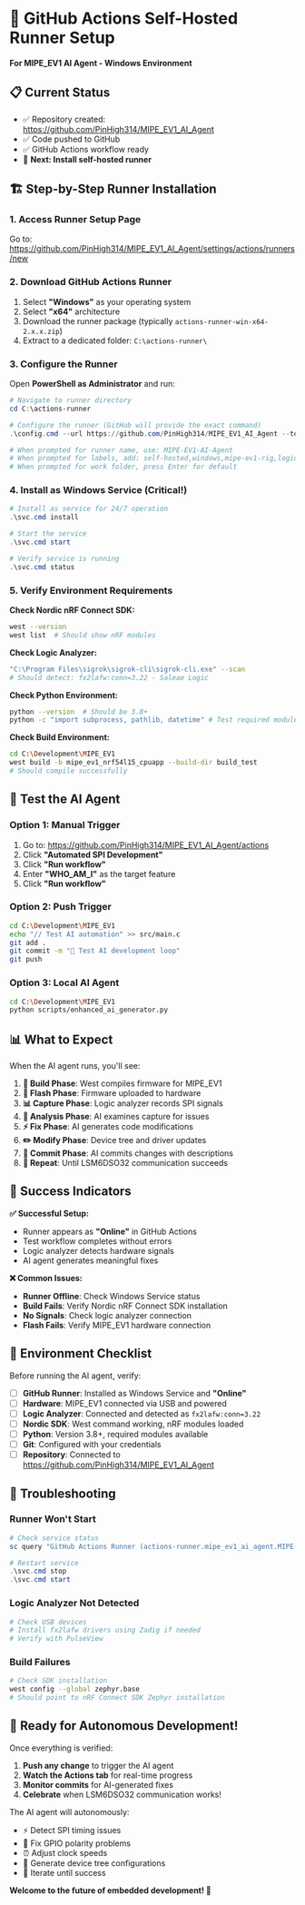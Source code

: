 # 🚀 GitHub Actions Self-Hosted Runner Setup
**For MIPE_EV1 AI Agent - Windows Environment**

## 📋 **Current Status**
- ✅ Repository created: https://github.com/PinHigh314/MIPE_EV1_AI_Agent
- ✅ Code pushed to GitHub
- ✅ GitHub Actions workflow ready
- 🔄 **Next: Install self-hosted runner**

## 🏗️ **Step-by-Step Runner Installation**

### **1. Access Runner Setup Page**
Go to: https://github.com/PinHigh314/MIPE_EV1_AI_Agent/settings/actions/runners/new

### **2. Download GitHub Actions Runner**
1. Select **"Windows"** as your operating system
2. Select **"x64"** architecture
3. Download the runner package (typically `actions-runner-win-x64-2.x.x.zip`)
4. Extract to a dedicated folder: `C:\actions-runner\`

### **3. Configure the Runner**
Open **PowerShell as Administrator** and run:

```powershell
# Navigate to runner directory
cd C:\actions-runner

# Configure the runner (GitHub will provide the exact command)
.\config.cmd --url https://github.com/PinHigh314/MIPE_EV1_AI_Agent --token YOUR_TOKEN_HERE

# When prompted for runner name, use: MIPE-EV1-AI-Agent
# When prompted for labels, add: self-hosted,windows,mipe-ev1-rig,logic-analyzer
# When prompted for work folder, press Enter for default
```

### **4. Install as Windows Service (Critical!)**
```powershell
# Install as service for 24/7 operation
.\svc.cmd install

# Start the service
.\svc.cmd start

# Verify service is running
.\svc.cmd status
```

### **5. Verify Environment Requirements**

**Check Nordic nRF Connect SDK:**
```bash
west --version
west list  # Should show nRF modules
```

**Check Logic Analyzer:**
```bash
"C:\Program Files\sigrok\sigrok-cli\sigrok-cli.exe" --scan
# Should detect: fx2lafw:conn=3.22 - Saleae Logic
```

**Check Python Environment:**
```bash
python --version  # Should be 3.8+
python -c "import subprocess, pathlib, datetime" # Test required modules
```

**Check Build Environment:**
```bash
cd C:\Development\MIPE_EV1
west build -b mipe_ev1_nrf54l15_cpuapp --build-dir build_test
# Should compile successfully
```

## 🧪 **Test the AI Agent**

### **Option 1: Manual Trigger**
1. Go to: https://github.com/PinHigh314/MIPE_EV1_AI_Agent/actions
2. Click **"Automated SPI Development"**
3. Click **"Run workflow"**
4. Enter **"WHO_AM_I"** as the target feature
5. Click **"Run workflow"**

### **Option 2: Push Trigger**
```bash
cd C:\Development\MIPE_EV1
echo "// Test AI automation" >> src/main.c
git add .
git commit -m "🧪 Test AI development loop"
git push
```

### **Option 3: Local AI Agent**
```bash
cd C:\Development\MIPE_EV1
python scripts/enhanced_ai_generator.py
```

## 📊 **What to Expect**

When the AI agent runs, you'll see:

1. **🔨 Build Phase**: West compiles firmware for MIPE_EV1
2. **📡 Flash Phase**: Firmware uploaded to hardware
3. **📊 Capture Phase**: Logic analyzer records SPI signals  
4. **🧠 Analysis Phase**: AI examines capture for issues
5. **⚡ Fix Phase**: AI generates code modifications
6. **✏️ Modify Phase**: Device tree and driver updates
7. **💾 Commit Phase**: AI commits changes with descriptions
8. **🔄 Repeat**: Until LSM6DSO32 communication succeeds

## 🎯 **Success Indicators**

**✅ Successful Setup:**
- Runner appears as **"Online"** in GitHub Actions
- Test workflow completes without errors
- Logic analyzer detects hardware signals
- AI agent generates meaningful fixes

**❌ Common Issues:**
- **Runner Offline**: Check Windows Service status
- **Build Fails**: Verify Nordic nRF Connect SDK installation
- **No Signals**: Check logic analyzer connection
- **Flash Fails**: Verify MIPE_EV1 hardware connection

## 🔧 **Environment Checklist**

Before running the AI agent, verify:

- [ ] **GitHub Runner**: Installed as Windows Service and **"Online"**
- [ ] **Hardware**: MIPE_EV1 connected via USB and powered
- [ ] **Logic Analyzer**: Connected and detected as `fx2lafw:conn=3.22`
- [ ] **Nordic SDK**: West command working, nRF modules loaded
- [ ] **Python**: Version 3.8+, required modules available
- [ ] **Git**: Configured with your credentials
- [ ] **Repository**: Connected to https://github.com/PinHigh314/MIPE_EV1_AI_Agent

## 🚨 **Troubleshooting**

### **Runner Won't Start**
```powershell
# Check service status
sc query "GitHub Actions Runner (actions-runner.mipe_ev1_ai_agent.MIPE-EV1-AI-Agent)"

# Restart service
.\svc.cmd stop
.\svc.cmd start
```

### **Logic Analyzer Not Detected**
```bash
# Check USB devices
# Install fx2lafw drivers using Zadig if needed
# Verify with PulseView
```

### **Build Failures**
```bash
# Check SDK installation
west config --global zephyr.base
# Should point to nRF Connect SDK Zephyr installation
```

## 🎉 **Ready for Autonomous Development!**

Once everything is verified:

1. **Push any change** to trigger the AI agent
2. **Watch the Actions tab** for real-time progress
3. **Monitor commits** for AI-generated fixes
4. **Celebrate** when LSM6DSO32 communication works!

The AI agent will autonomously:
- ⚡ Detect SPI timing issues
- 🔧 Fix GPIO polarity problems  
- ⏰ Adjust clock speeds
- 📝 Generate device tree configurations
- 🔄 Iterate until success

**Welcome to the future of embedded development! 🤖**